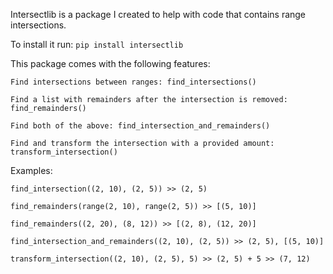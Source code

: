 Intersectlib is a package I created to help  with code that contains range intersections.

To install it run: ``pip install intersectlib``

This package comes with the following features:

``Find intersections between ranges: find_intersections()``

``Find a list with remainders after the intersection is removed: find_remainders()``

``Find both of the above: find_intersection_and_remainders()``

``Find and transform the intersection with a provided amount: transform_intersection()``

Examples:

``find_intersection((2, 10), (2, 5)) >> (2, 5)``

``find_remainders(range(2, 10), range(2, 5)) >> [(5, 10)]``

``find_remainders((2, 20), (8, 12)) >> [(2, 8), (12, 20)]``

``find_intersection_and_remainders((2, 10), (2, 5)) >> (2, 5), [(5, 10)]``

``transform_intersection((2, 10), (2, 5), 5) >> (2, 5) + 5 >> (7, 12)``



